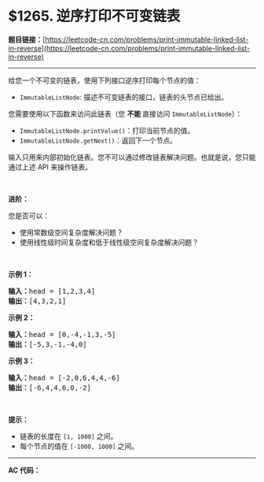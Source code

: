 # $1265. 逆序打印不可变链表

**题目链接：**[https://leetcode-cn.com/problems/print-immutable-linked-list-in-reverse](https://leetcode-cn.com/problems/print-immutable-linked-list-in-reverse)

---

<div class="content__1Y2H">
 <div class="notranslate">
  <p>给您一个不可变的链表，使用下列接口逆序打印每个节点的值：</p> 
  <ul> 
   <li><code>ImmutableListNode</code>: 描述不可变链表的接口，链表的头节点已给出。</li> 
  </ul> 
  <p>您需要使用以下函数来访问此链表（您&nbsp;<strong>不能&nbsp;</strong>直接访问&nbsp;<code>ImmutableListNode</code>）：</p> 
  <ul> 
   <li><code>ImmutableListNode.printValue()</code>：打印当前节点的值。</li> 
   <li><code>ImmutableListNode.getNext()</code>：返回下一个节点。</li> 
  </ul> 
  <p>输入只用来内部初始化链表。您不可以通过修改链表解决问题。也就是说，您只能通过上述 API 来操作链表。</p> 
  <p>&nbsp;</p> 
  <p><strong>进阶：</strong></p> 
  <p>您是否可以：</p> 
  <ul> 
   <li>使用常数级空间复杂度解决问题？</li> 
   <li>使用线性级时间复杂度和低于线性级空间复杂度解决问题？</li> 
  </ul> 
  <p>&nbsp;</p> 
  <p><strong>示例 1：</strong></p> 
  <pre class="language-text"><strong>输入：</strong>head = [1,2,3,4]
<strong>输出：</strong>[4,3,2,1]
</pre> 
  <p><strong>示例 2：</strong></p> 
  <pre class="language-text"><strong>输入：</strong>head = [0,-4,-1,3,-5]
<strong>输出：</strong>[-5,3,-1,-4,0]
</pre> 
  <p><strong>示例 3：</strong></p> 
  <pre class="language-text"><strong>输入：</strong>head = [-2,0,6,4,4,-6]
<strong>输出：</strong>[-6,4,4,6,0,-2]
</pre> 
  <ul> 
  </ul> 
  <p>&nbsp;</p> 
  <p><strong>提示：</strong></p> 
  <ul> 
   <li>链表的长度在&nbsp;<code>[1, 1000]</code>&nbsp;之间。</li> 
   <li>每个节点的值在&nbsp;<code>[-1000, 1000]</code>&nbsp;之间。</li> 
  </ul> 
 </div>
</div>

---

**AC 代码：**

```java

```